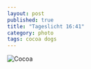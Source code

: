 ```yaml
---
layout: post
published: true
title: "Tageslicht 16:41"
category: photo
tags: cocoa dogs
---
```


![Cocoa](http://25.media.tumblr.com/c504914230094dfc01d348161053e98f/tumblr_mv3ay7BmtZ1rive1ro1_500.jpg)
